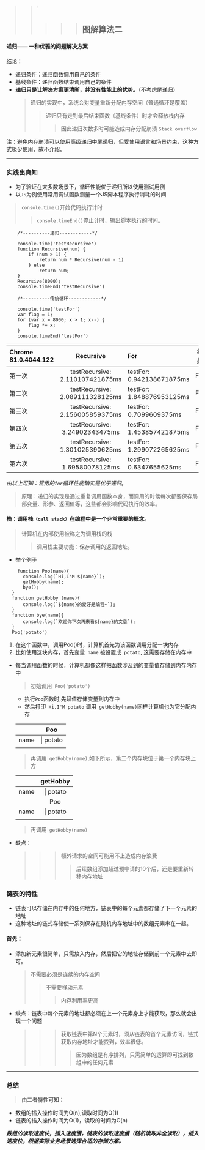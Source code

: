 > > `
> >
> > > > > ## 图解算法二
#### 递归——  一种优雅的问题解决方案
 结论：
 * 递归条件：递归函数调用自己的条件
 * 基线条件：递归函数结束调用自己的条件
 * **递归只是让解决方案更清晰，并没有性能上的优势。**（不考虑尾递归）
    > 递归的实现中，系统会对变量重新分配内存空间（普通循环是覆盖）
    >>递归只有走到最后结束函数（基线条件）时才会释放栈内存
    >>> 因此递归次数多时可能造成内存分配崩溃 `Stack overflow`

注：避免内存崩溃可以使用高级递归中尾递归，但受使用语言和场景约束，这种方式极少使用，故不介绍。
***
   ### 实践出真知
- 为了验证在大多数场景下，循环性能优于递归所以使用测试用例
- 以`JS`为例使用常用调试函数测量一个JS脚本程序执行消耗的时间
> `console.time()`开始代码执行计时
>>`console.timeEnd()`停止计时，输出脚本执行的时间。

```
    /*----------递归------------*/

    console.time('testRecursive')
    function Recursive(num) {
        if (num > 1) {
            return num * Recursive(num - 1)
        } else
            return num;
    }
    Recursive(8000);
    console.timeEnd('testRecursive')

    /*----------传统循环------------*/

    console.time('testFor')
    var flag = 1;
    for (var x = 8000; x > 1; x--) {
        flag *= x;
    }
    console.timeEnd('testFor')
```
  | Chrome 81.0.4044.122     |     Recursive  | For           |             结果             
  | :---------| :------------:| :-------------| :----------------------------: 
  | 第一次    | testRecursive: 2.110107421875ms| testFor: 0.942138671875ms |For                            
  | 第二次    | testRecursive: 2.089111328125ms|testFor: 1.848876953125ms  | For
  | 第三次    | testRecursive: 2.156005859375ms| testFor: 0.7099609375ms   |For                            
  | 第四次    | testRecursive: 3.24902343475ms  | testFor: 1.453857421875ms |For 
  | 第五次    | testRecursive: 1.301025390625ms| testFor: 1.299072265625ms |For               
  | 第六次    | testRecursive: 1.69580078125ms | testFor: 0.6347655625ms    | For                    
*由以上可知：常用的`for`循环性能确实是优于递归*。

>原理：递归的实现是通过重复调用函数本身，而调用的时候每次都要保存局部变量、形参、返回值等，这些都会影响代码执行的效率。
#### **栈**：调用栈`（call stack）`在编程中是一个非常重要的概念。
  >  计算机在内部使用被称之为调用栈的栈
  >> 调用栈主要功能：保存调用的返回地址。
  - 举个例子
  ```
      function Poo(name){
        console.log(`Hi,I'M ${name}`);
        getHobby(name);
        bye();
    }
    function getHobby (name){
        console.log(`${name}的爱好是编程~`);
    }
    function bye(name){
        console.log(`欢迎你下次再来看${name}的文章`);
    }
    Poo('potato')
  ```
  1. 在这个函数中，调用Poo()时，计算机首先为该函数调用分配一块内存
  2. 比如使用这块内存，首先变量` name` 被设置成` potato`, 这需要存储在内存中
- 每当调用函数的时候，计算机都像这样把函数涉及到的变量值存储到内存内存中
   > 初始调用` Poo('potato')`
    - 执行`Poo`函数时,先赋值存储变量到内存中
    - 然后打印` Hi,I'M potato` 调用` getHobby(name)`同样计算机也为它分配内存

  |    |   Poo  |                      
  | :---------:| :------------:| 
  |   name     | \| potato|     
  | | | 
   > 再调用` getHobby(name)`,如下所示，第二个内存块位于第一个内存块上方


    |    |   getHobby  |                      
    | :---------:| :------------:| 
    |   name     | \| potato|     
    |    |   Poo  |                      
    |   name     | \| potato|     
    | | | 
   > 再调用` getHobby(name)`
                      

























- 缺点：
    >>> 额外请求的空间可能用不上造成内存浪费 
    >>>>后续数组添加超过预申请的10个后，还是要重新转移内存地址
### 链表的特性
- 链表可以存储在内存中的任何地方，链表中的每个元素都存储了下一个元素的地址
- 这种地址的链式存储使一系列保存在随机内存地址中的数组元素串在一起。
#### 首先：
- 添加新元素很简单，只需放入内存，然后把它的地址存储到前一个元素中去即可。
  > 不需要必须是连续的内存空间 
  >>不需要移动元素
  >>>内存利用率更高
- 缺点：链表中每个元素的地址都必须在上一个元素身上才能获取，那么就会出现一个问题
    >>> 获取链表中第N个元素时，须从链表的首个元素访问，链式获取内存地址才能找到，效率很低。 
    >>>>因为数组是有序排列，只需简单的运算即可找到数组中的任何元素
***
### 总结
> **由二者特性可知：**

- 数组的插入操作时间为O(n),读取时间为O(1)
-  链表的插入操作时间为O(1)，读取的时间为O(n)

***数组的读取速度快，插入速度慢，链表的读取速度慢（随机读取非全读取），插入速度快，根据实际业务场景选择合适的存储方案。***